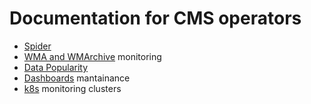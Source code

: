 # Documentation for CMS operators

* [Spider](spider.md)
* [WMA and WMArchive](wma.md) monitoring
* [Data Popularity](popularity.md)
* [Dashboards](dashboard.md) mantainance
* [k8s](k8s.md) monitoring clusters
